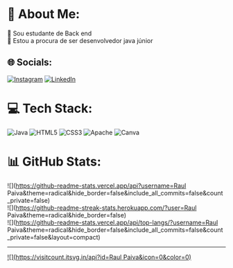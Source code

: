 # 💫 About Me:
🔭 Sou estudante de Back end<br>👯 Estou a procura de ser desenvolvedor java júnior 


## 🌐 Socials:
[![Instagram](https://img.shields.io/badge/Instagram-%23E4405F.svg?logo=Instagram&logoColor=white)](https://instagram.com/https://www.instagram.com/paivarauul/) [![LinkedIn](https://img.shields.io/badge/LinkedIn-%230077B5.svg?logo=linkedin&logoColor=white)](https://linkedin.com/in/https://www.linkedin.com/in/raul-paiva-13306b23a/) 

# 💻 Tech Stack:
![Java](https://img.shields.io/badge/java-%23ED8B00.svg?style=for-the-badge&logo=java&logoColor=white) ![HTML5](https://img.shields.io/badge/html5-%23E34F26.svg?style=for-the-badge&logo=html5&logoColor=white) ![CSS3](https://img.shields.io/badge/css3-%231572B6.svg?style=for-the-badge&logo=css3&logoColor=white) ![Apache](https://img.shields.io/badge/apache-%23D42029.svg?style=for-the-badge&logo=apache&logoColor=white) ![Canva](https://img.shields.io/badge/Canva-%2300C4CC.svg?style=for-the-badge&logo=Canva&logoColor=white)
# 📊 GitHub Stats:
![](https://github-readme-stats.vercel.app/api?username=Raul Paiva&theme=radical&hide_border=false&include_all_commits=false&count_private=false)<br/>
![](https://github-readme-streak-stats.herokuapp.com/?user=Raul Paiva&theme=radical&hide_border=false)<br/>
![](https://github-readme-stats.vercel.app/api/top-langs/?username=Raul Paiva&theme=radical&hide_border=false&include_all_commits=false&count_private=false&layout=compact)

---
[![](https://visitcount.itsvg.in/api?id=Raul Paiva&icon=0&color=0)](https://visitcount.itsvg.in)

<!-- Proudly created with GPRM ( https://gprm.itsvg.in ) -->